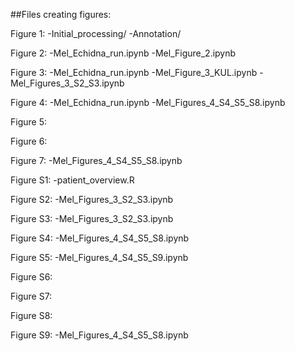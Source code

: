 ##Files creating figures:

Figure 1:
-Initial_processing/
-Annotation/

Figure 2:
-Mel_Echidna_run.ipynb
-Mel_Figure_2.ipynb

Figure 3:
-Mel_Echidna_run.ipynb
-Mel_Figure_3_KUL.ipynb
-Mel_Figures_3_S2_S3.ipynb

Figure 4:
-Mel_Echidna_run.ipynb
-Mel_Figures_4_S4_S5_S8.ipynb

Figure 5:

Figure 6:

Figure 7:
-Mel_Figures_4_S4_S5_S8.ipynb

Figure S1:
-patient_overview.R

Figure S2:
-Mel_Figures_3_S2_S3.ipynb

Figure S3:
-Mel_Figures_3_S2_S3.ipynb

Figure S4:
-Mel_Figures_4_S4_S5_S8.ipynb

Figure S5:
-Mel_Figures_4_S4_S5_S9.ipynb

Figure S6:

Figure S7:

Figure S8:

Figure S9:
-Mel_Figures_4_S4_S5_S8.ipynb
